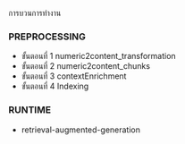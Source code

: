 การบวนการทำงาน

### PREPROCESSING
- ขั้นตอนที่ 1 numeric2content_transformation
- ขั้นตอนที่ 2 numeric2content_chunks
- ขั้นตอนที่ 3 contextEnrichment
- ขั้นตอนที่ 4 Indexing

### RUNTIME
- retrieval-augmented-generation